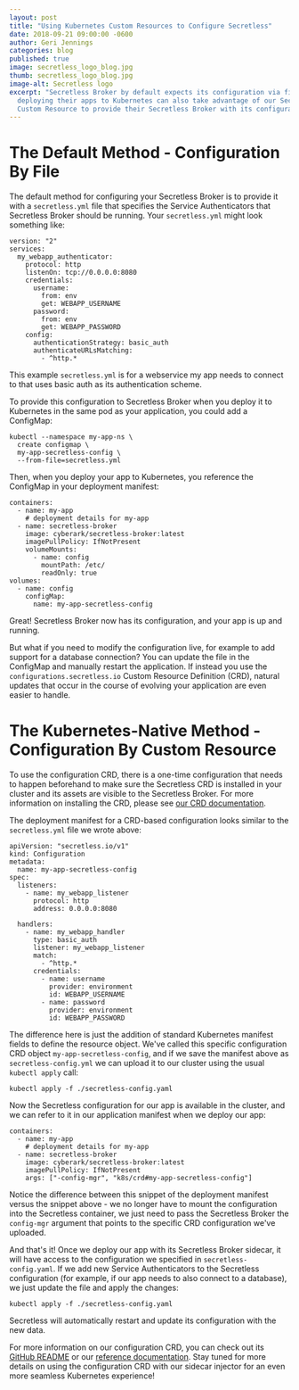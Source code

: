 ```yaml
---
layout: post
title: "Using Kubernetes Custom Resources to Configure Secretless"
date: 2018-09-21 09:00:00 -0600
author: Geri Jennings
categories: blog
published: true
image: secretless_logo_blog.jpg
thumb: secretless_logo_blog.jpg
image-alt: Secretless logo
excerpt: "Secretless Broker by default expects its configuration via file, but users
  deploying their apps to Kubernetes can also take advantage of our Secretless config
  Custom Resource to provide their Secretless Broker with its configuration"
---
```


# The Default Method - Configuration By File

The default method for configuring your Secretless Broker is to provide it with
a `secretless.yml` file that specifies the Service Authenticators that Secretless
Broker should be running. Your `secretless.yml` might look something like:

```
version: "2"
services:
  my_webapp_authenticator:
    protocol: http
    listenOn: tcp://0.0.0.0:8080
    credentials:
      username:
        from: env
        get: WEBAPP_USERNAME
      password:
        from: env
        get: WEBAPP_PASSWORD
    config:
      authenticationStrategy: basic_auth
      authenticateURLsMatching:
        - ^http.*
```
This example `secretless.yml` is for a webservice my app needs to connect to that
uses basic auth as its authentication scheme.

To provide this configuration to Secretless Broker when you deploy it to Kubernetes
in the same pod as your application, you could add a ConfigMap:

```
kubectl --namespace my-app-ns \
  create configmap \
  my-app-secretless-config \
  --from-file=secretless.yml
```

Then, when you deploy your app to Kubernetes, you reference the ConfigMap in your
deployment manifest:

```
containers:
  - name: my-app
    # deployment details for my-app
  - name: secretless-broker
    image: cyberark/secretless-broker:latest
    imagePullPolicy: IfNotPresent
    volumeMounts:
      - name: config
        mountPath: /etc/
        readOnly: true
volumes:
  - name: config
    configMap:
      name: my-app-secretless-config
```

Great! Secretless Broker now has its configuration, and your app is up and running.

But what if you need to modify the configuration live, for example to add support for
a database connection? You can update the file in the ConfigMap and manually restart
the application. If instead you use the `configurations.secretless.io` Custom Resource
Definition (CRD), natural updates that occur in the course of evolving your application
are even easier to handle.

# The Kubernetes-Native Method - Configuration By Custom Resource

To use the configuration CRD, there is a one-time configuration that needs to
happen beforehand to make sure the Secretless CRD is installed in your cluster
and its assets are visible to the Secretless Broker. For more information on installing
the CRD, please see [our CRD documentation](https://github.com/cyberark/secretless-broker/blob/master/resource-definitions/README.md).

The deployment manifest for a CRD-based configuration looks similar to the `secretless.yml`
file we wrote above:

```
apiVersion: "secretless.io/v1"
kind: Configuration
metadata:
  name: my-app-secretless-config
spec:
  listeners:
    - name: my_webapp_listener
      protocol: http
      address: 0.0.0.0:8080

  handlers:
    - name: my_webapp_handler
      type: basic_auth
      listener: my_webapp_listener
      match:
        - ^http.*
      credentials:
        - name: username
          provider: environment
          id: WEBAPP_USERNAME
        - name: password
          provider: environment
          id: WEBAPP_PASSWORD                      
```

The difference here is just the addition of standard Kubernetes manifest fields to define
the resource object. We've called this specific configuration CRD object
`my-app-secretless-config`, and if we save the manifest above as `secretless-config.yml`
we can upload it to our cluster using the usual `kubectl apply` call:

```
kubectl apply -f ./secretless-config.yaml
```

Now the Secretless configuration for our app is available in the cluster, and we
can refer to it in our application manifest when we deploy our app:

```
containers:
  - name: my-app
    # deployment details for my-app
  - name: secretless-broker
    image: cyberark/secretless-broker:latest
    imagePullPolicy: IfNotPresent
    args: ["-config-mgr", "k8s/crd#my-app-secretless-config"]
```

Notice the difference between this snippet of the deployment manifest versus the
snippet above - we no longer have to mount the configuration into the Secretless
container, we just need to pass the Secretless Broker the `config-mgr` argument
that points to the specific CRD configuration we've uploaded.

And that's it! Once we deploy our app with its Secretless Broker sidecar, it will
have access to the configuration we specified in `secretless-config.yaml`. If we
add new Service Authenticators to the Secretless configuration (for example, if
our app needs to also connect to a database), we just update the file and apply
the changes:

```
kubectl apply -f ./secretless-config.yaml
```

Secretless will automatically restart and update its configuration with the new
data.

For more information on our configuration CRD, you can check out its
[GitHub README](https://github.com/cyberark/secretless-broker/blob/master/resource-definitions/README.md)
or our [reference documentation](/docs/reference/config-managers/k8s/crd.html).
Stay tuned for more details on using the configuration CRD with our sidecar
injector for an even more seamless Kubernetes experience!
